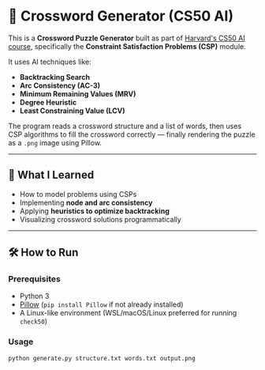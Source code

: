 # 📘 Crossword Generator (CS50 AI)

This is a **Crossword Puzzle Generator** built as part of [Harvard's CS50 AI course](https://cs50.harvard.edu/ai/2020/), specifically the **Constraint Satisfaction Problems (CSP)** module.

It uses AI techniques like:
- **Backtracking Search**
- **Arc Consistency (AC-3)**
- **Minimum Remaining Values (MRV)**
- **Degree Heuristic**
- **Least Constraining Value (LCV)**

The program reads a crossword structure and a list of words, then uses CSP algorithms to fill the crossword correctly — finally rendering the puzzle as a `.png` image using Pillow.

---

## 🧠 What I Learned

- How to model problems using CSPs
- Implementing **node and arc consistency**
- Applying **heuristics to optimize backtracking**
- Visualizing crossword solutions programmatically

---

## 🛠️ How to Run

### Prerequisites

- Python 3
- [Pillow](https://pypi.org/project/Pillow/) (`pip install Pillow` if not already installed)
- A Linux-like environment (WSL/macOS/Linux preferred for running `check50`)

### Usage

```bash
python generate.py structure.txt words.txt output.png
